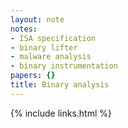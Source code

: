 ```yaml
---
layout: note
notes:
- ISA specification
- binary lifter
- malware analysis
- binary instrumentation
papers: {}
title: Binary analysis
---
```

{% include links.html %}
